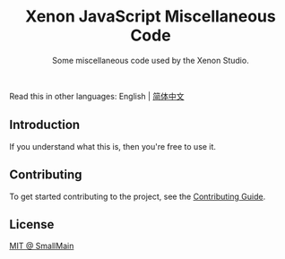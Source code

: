 <!-- 名字 -->
<h1 align="center">Xenon JavaScript Miscellaneous Code</h1>
<!-- 描述 -->
<p align="center">Some miscellaneous code used by the Xenon Studio.</p>
<br/>

Read this in other languages: English | [简体中文](./README_zh-CN.md)

## Introduction

If you understand what this is, then you're free to use it.

## Contributing

To get started contributing to the project, see the [Contributing Guide](./CONTRIBUTING.md).

## License

[MIT @ SmallMain](../LICENSE)
